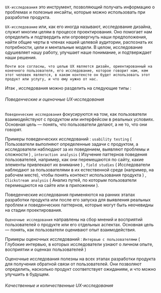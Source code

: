 `UX-исследования` это инструмент, позволяющий получать информацию о проблемах и полезные инсайты, которые можно использовать при разработке продукта.

`UX-исследование` или, как его иногда называют, исследование дизайна, служит многим целям в процессе проектирования. Оно помогает нам определить и подтвердить или опровергнуть наши предположения, найти общие черты в членах нашей целевой аудитории, распознать их потребности, цели и ментальные модели. В целом, исследование одушевляет нашу работу, улучшает наше понимание, и подтверждает наши решения.

`Почти все согласны, что целью UX является дизайн, ориентированный на конечного пользователя, его исследование, которое говорит нам, кем этот человек является, в каком контексте он будет использовать этот продукт или услугу, и что ему нужно от нас.`

Итак , исследования можно разделить на следующие типы : 

<h6>Поведенческие и оценочные UX-исследования</h6>

`Поведенческие исследования` фокусируются на том, как пользователи взаимодействуют с продуктом или интерфейсом в реальных условиях. Основная цель — понять, что пользователи делают, а не то, что они говорят.

Примеры поведенческих исследований : `usability testing` ( Пользователи выполняют определенные задачи с продуктом, а исследователи наблюдают за их поведением, выявляют проблемы и сложности ) , `interaction analysis` ( Изучение паттернов поведения пользователей, например, как они перемещаются по сайту, какие элементы привлекают их внимание ) , `field studies` ( Исследователи наблюдают за пользователями в их естественной среде (например, на рабочем месте), чтобы понять контекст использования продукта ) , `Clickstream analysis` ( Анализ путей, по которым пользователи перемещаются на сайте или в приложении ). 

Поведенческие исследования применяются на ранних этапах разработки продукта или после его запуска для выявления реальных проблем и поведенческих паттернов, которые могут быть неочевидны на стадии проектирования.


`Оценочные исследования` направлены на сбор мнений и восприятий пользователей о продукте или его отдельных аспектах. Основная цель — понять, как пользователи оценивают опыт взаимодействия. 

Примеры оценочных исследований : `Интервью с пользователями` ( Глубокие интервью, в которых исследователи узнают о личном опыте, восприятии и оценках пользователей ) 

Оценочные исследования полезны на всех этапах разработки продукта для получения обратной связи от пользователей. Они позволяют определить, насколько продукт соответствует ожиданиям, и что можно улучшить в будущем.


<h6>Качественные и количественные UX-исследования</h6>



